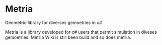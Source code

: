 # Metria
Geometric library for diverses gemoetries in c#

Metria is a library developed for c# users that permit simulation in diveses gemoetries.
Metria Wiki is still been build and so does metria.
